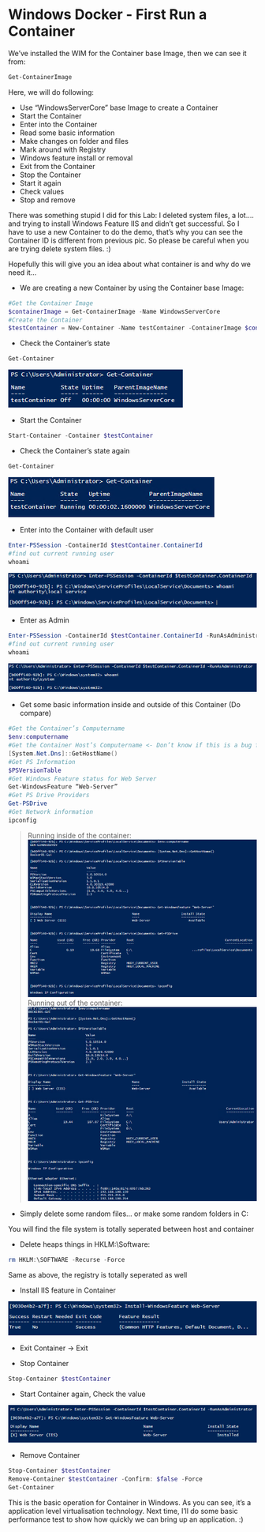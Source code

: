 # Windows Docker - First Run a Container


We’ve installed the WIM for the Container base Image, then we can see it from:

```PowerShell
Get-ContainerImage
```

<!--more-->

Here, we will do following:

* Use “WindowsServerCore” base Image to create a Container
* Start the Container
* Enter into the Container
* Read some basic information
* Make changes on folder and files
* Mark around with Registry
* Windows feature install or removal
* Exit from the Container
* Stop the Container
* Start it again
* Check values
* Stop and remove

There was something stupid I did for this Lab: I deleted system files, a lot…. and trying to install Windows Feature IIS and didn’t get successful. So I have to use a new Container to do the demo, that’s why you can see the Container ID is different from previous pic. So please be careful when you are trying delete system files. :)

Hopefully this will give you an idea about what container is and why do we need it…

* We are creating a new Container by using the Container base Image:

 ```PowerShell
 #Get the Container Image
 $containerImage = Get-ContainerImage -Name WindowsServerCore
 #Create the Container
 $testContainer = New-Container -Name testContainer -ContainerImage $containerImage
 ```

* Check the Container’s state

 ```PowerShell
 Get-Container
 ```

<!--img class="margin-left-40" src="/img/post/20150912/windows-docker-first-run-a-container-1.png"-->
![screenshot](/img/post/20150912/windows-docker-first-run-a-container-1.png)

* Start the Container

 ```PowerShell
 Start-Container -Container $testContainer
 ```

* Check the Container’s state again

 ```PowerShell
 Get-Container
 ```

![screenshot](/img/post/20150912/windows-docker-first-run-a-container-2.png)

* Enter into the Container with default user

 ```PowerShell
 Enter-PSSession -ContainerId $testContainer.ContainerId
 #find out current running user
 whoami
 ```

![screenshot](/img/post/20150912/windows-docker-first-run-a-container-3.png)

* Enter as Admin

 ```PowerShell
 Enter-PSSession -ContainerId $testContainer.ContainerId -RunAsAdministrator
 #find out current running user
 whoami
 ```

![screenshot](/img/post/20150912/windows-docker-first-run-a-container-4.png)

* Get some basic information inside and outside of this Container (Do compare)

 ```PowerShell
 #Get the Container’s Computername
 $env:computername
 #Get the Container Host’s Computername <- Don’t know if this is a bug for now
 [System.Net.Dns]::GetHostName()
 #Get PS Information
 $PSVersionTable
 #Get Windows Feature status for Web Server
 Get-WindowsFeature “Web-Server”
 #Get PS Drive Providers
 Get-PSDrive
 #Get Network information
 ipconfig
 ```

   > Running inside of the container:
![screenshot](/img/post/20150912/windows-docker-first-run-a-container-5.png)
   > Running out of the container:
![screenshot](/img/post/20150912/windows-docker-first-run-a-container-6.png)

* Simply delete some random files… or make some random folders in C:

You will find the file system is totally seperated between host and container

* Delete heaps things in HKLM:\Software:

```PowerShell
rm HKLM:\SOFTWARE -Recurse -Force
```

Same as above, the registry is totally seperated as well

* Install IIS feature in Container

![screenshot](/img/post/20150912/windows-docker-first-run-a-container-7.png)

* Exit Container -> Exit

* Stop Container

```PowerShell
Stop-Container $testContainer
```

* Start Container again, Check the value

![screenshot](/img/post/20150912/windows-docker-first-run-a-container-8.png)

* Remove Container

```PowerShell
Stop-Container $testContainer
Remove-Container $testContainer -Confirm: $false -Force
Get-Container
```

This is the basic operation for Container in Windows. As you can see, it’s a application level virtualisation technology. Next time, I’ll do some basic performance test to show how quickly we can bring up an application. :)

